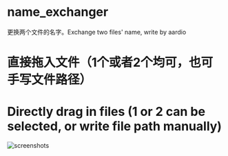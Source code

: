 # name_exchanger
更换两个文件的名字。Exchange two files' name, write by aardio


# 直接拖入文件（1个或者2个均可，也可手写文件路径）
# Directly drag in files (1 or 2 can be selected, or write file path manually)


![screenshots](https://github.com/Mikachu2333/name_exchanger/assets/63829496/76f852cb-3a75-436f-8419-a9fdfba91089)
